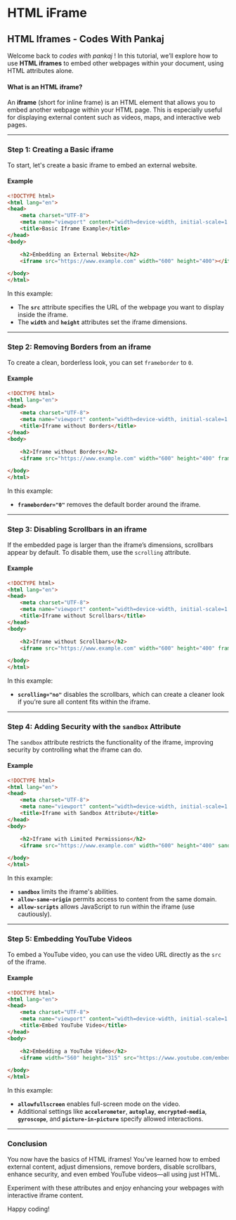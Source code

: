 # HTML iFrame

## HTML Iframes - Codes With Pankaj

Welcome back to _codes with pankaj_ ! In this tutorial, we’ll explore how to use **HTML iframes** to embed other webpages within your document, using HTML attributes alone.

#### What is an HTML iframe?

An **iframe** (short for inline frame) is an HTML element that allows you to embed another webpage within your HTML page. This is especially useful for displaying external content such as videos, maps, and interactive web pages.

***

### Step 1: Creating a Basic iframe

To start, let's create a basic iframe to embed an external website.

#### Example

```html
<!DOCTYPE html>
<html lang="en">
<head>
    <meta charset="UTF-8">
    <meta name="viewport" content="width=device-width, initial-scale=1.0">
    <title>Basic Iframe Example</title>
</head>
<body>

    <h2>Embedding an External Website</h2>
    <iframe src="https://www.example.com" width="600" height="400"></iframe>

</body>
</html>
```

In this example:

* The **`src`** attribute specifies the URL of the webpage you want to display inside the iframe.
* The **`width`** and **`height`** attributes set the iframe dimensions.

***

### Step 2: Removing Borders from an iframe

To create a clean, borderless look, you can set `frameborder` to `0`.

#### Example

```html
<!DOCTYPE html>
<html lang="en">
<head>
    <meta charset="UTF-8">
    <meta name="viewport" content="width=device-width, initial-scale=1.0">
    <title>Iframe without Borders</title>
</head>
<body>

    <h2>Iframe without Borders</h2>
    <iframe src="https://www.example.com" width="600" height="400" frameborder="0"></iframe>

</body>
</html>
```

In this example:

* **`frameborder="0"`** removes the default border around the iframe.

***

### Step 3: Disabling Scrollbars in an iframe

If the embedded page is larger than the iframe’s dimensions, scrollbars appear by default. To disable them, use the `scrolling` attribute.

#### Example

```html
<!DOCTYPE html>
<html lang="en">
<head>
    <meta charset="UTF-8">
    <meta name="viewport" content="width=device-width, initial-scale=1.0">
    <title>Iframe without Scrollbars</title>
</head>
<body>

    <h2>Iframe without Scrollbars</h2>
    <iframe src="https://www.example.com" width="600" height="400" frameborder="0" scrolling="no"></iframe>

</body>
</html>
```

In this example:

* **`scrolling="no"`** disables the scrollbars, which can create a cleaner look if you’re sure all content fits within the iframe.

***

### Step 4: Adding Security with the `sandbox` Attribute

The `sandbox` attribute restricts the functionality of the iframe, improving security by controlling what the iframe can do.

#### Example

```html
<!DOCTYPE html>
<html lang="en">
<head>
    <meta charset="UTF-8">
    <meta name="viewport" content="width=device-width, initial-scale=1.0">
    <title>Iframe with Sandbox Attribute</title>
</head>
<body>

    <h2>Iframe with Limited Permissions</h2>
    <iframe src="https://www.example.com" width="600" height="400" sandbox="allow-same-origin allow-scripts"></iframe>

</body>
</html>
```

In this example:

* **`sandbox`** limits the iframe's abilities.
* **`allow-same-origin`** permits access to content from the same domain.
* **`allow-scripts`** allows JavaScript to run within the iframe (use cautiously).

***

### Step 5: Embedding YouTube Videos

To embed a YouTube video, you can use the video URL directly as the `src` of the iframe.

#### Example

```html
<!DOCTYPE html>
<html lang="en">
<head>
    <meta charset="UTF-8">
    <meta name="viewport" content="width=device-width, initial-scale=1.0">
    <title>Embed YouTube Video</title>
</head>
<body>

    <h2>Embedding a YouTube Video</h2>
    <iframe width="560" height="315" src="https://www.youtube.com/embed/dQw4w9WgXcQ" frameborder="0" allow="accelerometer; autoplay; encrypted-media; gyroscope; picture-in-picture" allowfullscreen></iframe>

</body>
</html>
```

In this example:

* **`allowfullscreen`** enables full-screen mode on the video.
* Additional settings like **`accelerometer`**, **`autoplay`**, **`encrypted-media`**, **`gyroscope`**, and **`picture-in-picture`** specify allowed interactions.

***

### Conclusion

You now have the basics of HTML iframes! You’ve learned how to embed external content, adjust dimensions, remove borders, disable scrollbars, enhance security, and even embed YouTube videos—all using just HTML.

Experiment with these attributes and enjoy enhancing your webpages with interactive iframe content.

Happy coding!
